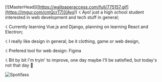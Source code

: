 [![MasterHead]([https://wallpaperaccess.com/full/775157.gif](https://imgur.com/cmQcrT7)](Ayo!)
☇ Ayo! just a high school student interested in web development and tech stuff in general;

☇ Currently learning Vue.js and Django, planning on learning React and Electron;

☇ I really like design in general, be it clothing, game or web design, 

☇ Prefered tool for web design: Figma

☇ Bit by bit I'm tryin' to improve, one day maybe I'll be satisfied, but today's not that day 👻

![Spotifass](https://spotify-recently-played-readme.vercel.app/api?user=98sxfxj2y7k7vzye4qo05kntf)

